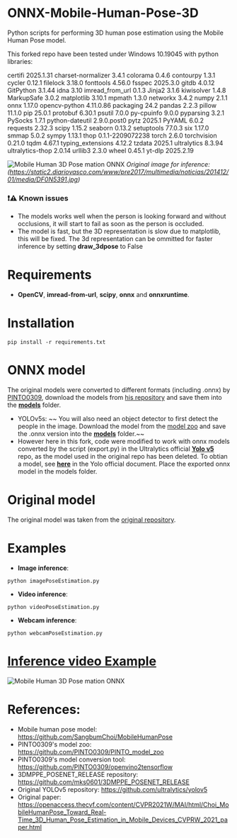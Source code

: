 # ONNX-Mobile-Human-Pose-3D
Python scripts for performing 3D human pose estimation using the Mobile Human Pose model.

This forked repo have been tested under Windows 10.19045 with python libraries:

certifi            2025.1.31
charset-normalizer 3.4.1
colorama           0.4.6
contourpy          1.3.1
cycler             0.12.1
filelock           3.18.0
fonttools          4.56.0
fsspec             2025.3.0
gitdb              4.0.12
GitPython          3.1.44
idna               3.10
imread_from_url    0.1.3
Jinja2             3.1.6
kiwisolver         1.4.8
MarkupSafe         3.0.2
matplotlib         3.10.1
mpmath             1.3.0
networkx           3.4.2
numpy              2.1.1
onnx               1.17.0
opencv-python      4.11.0.86
packaging          24.2
pandas             2.2.3
pillow             11.1.0
pip                25.0.1
protobuf           6.30.1
psutil             7.0.0
py-cpuinfo         9.0.0
pyparsing          3.2.1
PySocks            1.7.1
python-dateutil    2.9.0.post0
pytz               2025.1
PyYAML             6.0.2
requests           2.32.3
scipy              1.15.2
seaborn            0.13.2
setuptools         77.0.3
six                1.17.0
smmap              5.0.2
sympy              1.13.1
thop               0.1.1-2209072238
torch              2.6.0
torchvision        0.21.0
tqdm               4.67.1
typing_extensions  4.12.2
tzdata             2025.1
ultralytics        8.3.94
ultralytics-thop   2.0.14
urllib3            2.3.0
wheel              0.45.1
yt-dlp             2025.2.19



![Mobile Human 3D Pose mation ONNX](https://github.com/ibaiGorordo/ONNX-Mobile-Human-Pose-3D/blob/main/doc/img/output.bmp)
*Original image for inference: (https://static2.diariovasco.com/www/pre2017/multimedia/noticias/201412/01/media/DF0N5391.jpg)*

### :exclamation::warning: Known issues

 * The models works well when the person is looking forward and without occlusions, it will start to fail as soon as the person is occluded.
 * The model is fast, but the 3D representation is slow due to matplotlib, this will be fixed. The 3d representation can be ommitted for faster inference by setting **draw_3dpose** to False

# Requirements

 * **OpenCV**, **imread-from-url**, **scipy**, **onnx** and **onnxruntime**.

# Installation
```
pip install -r requirements.txt
```

# ONNX model
The original models were converted to different formats (including .onnx) by [PINTO0309](https://github.com/PINTO0309), download the models from [his repository](https://github.com/PINTO0309/PINTO_model_zoo/blob/main/156_MobileHumanPose/download_mobile_human_pose_working_well.sh) and save them into the **[models](https://github.com/ibaiGorordo/ONNX-Mobile-Human-Pose-3D/tree/main/models)** folder. 

 * YOLOv5s: ~~ You will also need an object detector to first detect the people in the image. Download the model from the [model zoo](https://github.com/PINTO0309/PINTO_model_zoo/blob/main/059_yolov5/22_yolov5s_new/download.sh) and save the .onnx version into the **[models](https://github.com/ibaiGorordo/ONNX-Mobile-Human-Pose-3D/tree/main/models)** folder.~~
 * However here in this fork, code were modified to work with onnx models converted by the script (export.py) in the Ultralytics official **[Yolo v5](https://github.com/ultralytics/yolov5)** repo, as the model used in the original repo has been deleted. To obtian a model, see **[here](https://docs.ultralytics.com/yolov5/tutorials/model_export/)** in the Yolo official document. Place the exported onnx model in the models folder.

# Original model
The original model was taken from the [original repository](https://github.com/SangbumChoi/MobileHumanPose).
 
# Examples

 * **Image inference**:
 
 ```
 python imagePoseEstimation.py 
 ```
 
  * **Video inference**:
 
 ```
 python videoPoseEstimation.py
 ```
 
 * **Webcam inference**:
 
 ```
 python webcamPoseEstimation.py
 ```
 
# [Inference video Example](https://youtu.be/bgjKKbGp5uo) 
 ![Mobile Human 3D Pose mation ONNX](https://github.com/ibaiGorordo/ONNX-Mobile-Human-Pose-3D/blob/main/doc/img/Mobile%20Pose%20Estimation%20ONNX.gif)

# References:
* Mobile human pose model: https://github.com/SangbumChoi/MobileHumanPose
* PINTO0309's model zoo: https://github.com/PINTO0309/PINTO_model_zoo
* PINTO0309's model conversion tool: https://github.com/PINTO0309/openvino2tensorflow
* 3DMPPE_POSENET_RELEASE repository: https://github.com/mks0601/3DMPPE_POSENET_RELEASE
* Original YOLOv5 repository: https://github.com/ultralytics/yolov5
* Original paper: 
https://openaccess.thecvf.com/content/CVPR2021W/MAI/html/Choi_MobileHumanPose_Toward_Real-Time_3D_Human_Pose_Estimation_in_Mobile_Devices_CVPRW_2021_paper.html
 


